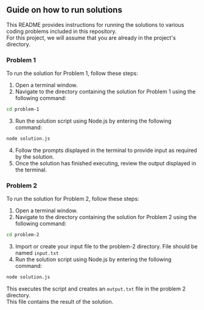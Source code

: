 ## Guide on how to run solutions

This README provides instructions for running the solutions to various coding problems included in this repository. \
For this project, we will assume that you are already in the project's directory.

### Problem 1
To run the solution for Problem 1, follow these steps:

1. Open a terminal window.
2. Navigate to the directory containing the solution for Problem 1 using the following command:
```bash
cd problem-1
```
3. Run the solution script using Node.js by entering the following command:
```bash
node solution.js
```
4. Follow the prompts displayed in the terminal to provide input as required by the solution.
5. Once the solution has finished executing, review the output displayed in the terminal.


### Problem 2
To run the solution for Problem 2, follow these steps:
1. Open a terminal window.
2. Navigate to the directory containing the solution for Problem 2 using the following command:
```bash
cd problem-2
```
3. Import or create your input file to the problem-2 directory. File should be named ``input.txt``
4. Run the solution script using Node.js by entering the following command:
```bash
node solution.js
```
This executes the script and creates an ``output.txt`` file in the problem 2 directory. \
This file contains the result of the solution.